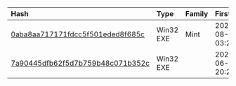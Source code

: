 |Hash|Type|Family|First_Seen|Name|
|:--|:--|:--|:--|:--|
|[0aba8aa717171fdcc5f501eded8f685c](https://www.virustotal.com/gui/file/0aba8aa717171fdcc5f501eded8f685c)|Win32 EXE|Mint|2022-08-29 03:28:04|C:\Users\Public\vmtoolsd.exe|
|[7a90445dfb62f5d7b759b48c071b352c](https://www.virustotal.com/gui/file/7a90445dfb62f5d7b759b48c071b352c)|Win32 EXE||2022-06-03 20:27:08|7a90445dfb62f5d7b759b48c071b352c.virus|
